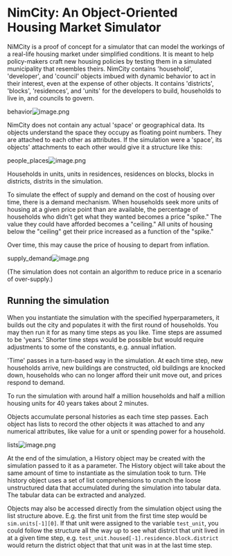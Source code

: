 # NimCity: An Object-Oriented Housing Market Simulator

NiMCity is a proof of concept for a simulator that can model the workings of a real-life housing market under simplified conditions. It is meant to help policy-makers craft new housing policies by testing them in a simulated municipality that resembles theirs. NimCity contains 'household', 'developer', and 'council' objects imbued with dynamic behavior to act in their interest, even at the expense of other objects. It contains 'districts', 'blocks', 'residences', and 'units' for the developers to build, households to live in, and councils to govern. 

behavior![image.png](attachment:image.png)

NimCity does not contain any actual 'space' or geographical data. Its objects understand the space they occupy as floating point numbers. They are attached to each other as attributes. If the simulation were a 'space', its objects' attachments to each other would give it a structure like this:

people_places![image.png](attachment:image.png)

Households in units, units in residences, residences on blocks, blocks in districts, distrits in the simulation.

To simulate the effect of supply and demand on the cost of housing over time, there is a demand mechanism. When households seek more units of housing at a given price point than are available, the percentage of households who didn't get what they wanted becomes a price "spike." The value they could have afforded becomes a "ceiling." All units of housing below the "ceiling" get their price increased as a function of the "spike."

Over time, this may cause the price of housing to depart from inflation.

supply_demand![image.png](attachment:image.png)

(The simulation does not contain an algorithm to reduce price in a scenario of over-supply.)

## Running the simulation

When you instantiate the simulation with the specified hyperparameters, it builds out the city and populates it with the first round of households. You may then run it for as many time steps as you like. Time steps are assumed to be 'years.' Shorter time steps would be possible but would require adjustments to some of the constants, e.g. annual inflation.

'Time' passes in a turn-based way in the simulation. At each time step, new households arrive, new buildings are constructed, old buildings are knocked down, households who can no longer afford their unit move out, and prices respond to demand.

To run the simulation with around half a million households and half a million housing units for 40 years takes about 2 minutes.

Objects accumulate personal histories as each time step passes. Each object has lists to record the other objects it was attached to and any numerical attributes, like value for a unit or spending power for a household.

lists![image.png](attachment:image.png)

At the end of the simulation, a History object may be created with the simulation passed to it as a parameter. The History object will take about the same amount of time to instantiate as the simulation took to turn. THe history object uses a set of list comprehensions to crunch the loose unstructured data that accumulated during the simulation into tabular data. The tabular data can be extracted and analyzed.

Objects may also be accessed directly from the simulation object using the list structure above. E.g. the first unit from  the first time step would be `sim.units[-1][0]`. If that unit were assigned to the variable `test_unit`, you could follow the structure all the way up to see what district that unit lived in at a given time step, e.g. `test_unit.housed[-1].residence.block.district` would return the district object that that unit was in at the last time step.